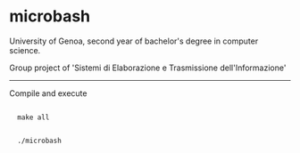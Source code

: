 # microbash

University of Genoa, second year of bachelor's degree in computer science.

Group project of 'Sistemi di Elaborazione e Trasmissione dell'Informazione'

---
Compile and execute

<code>
  make all <br /><br />
  ./microbash
</code>

